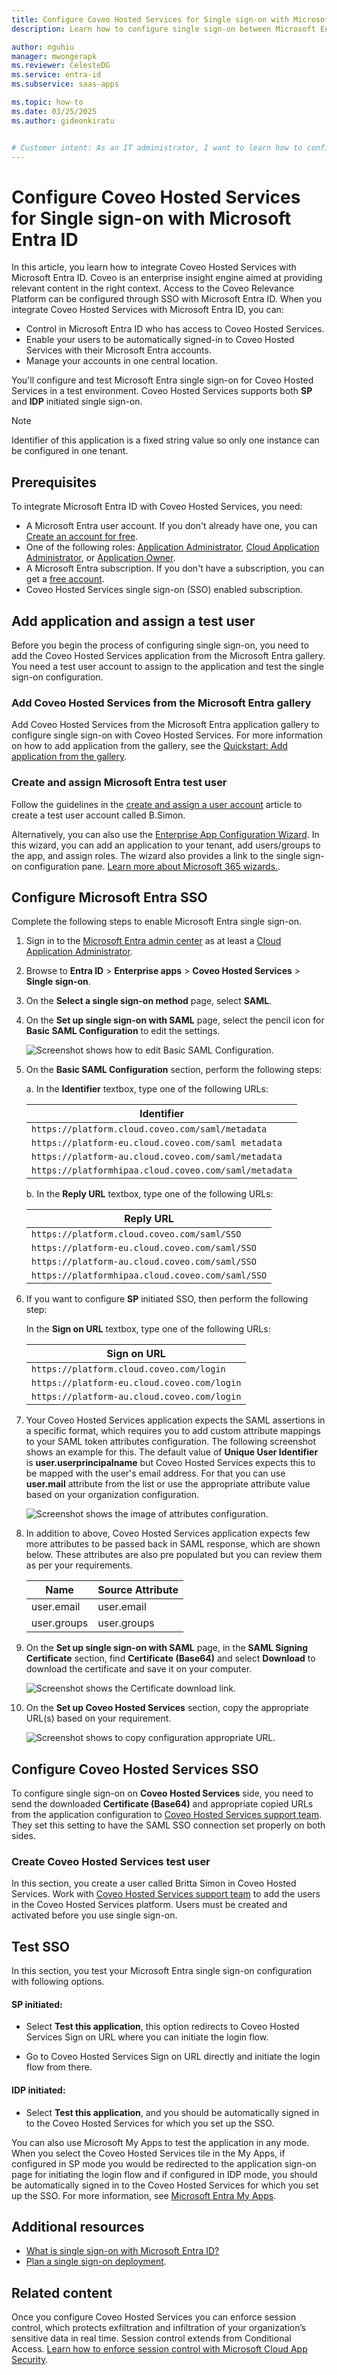 ```yaml
---
title: Configure Coveo Hosted Services for Single sign-on with Microsoft Entra ID
description: Learn how to configure single sign-on between Microsoft Entra ID and Coveo Hosted Services.

author: nguhiu
manager: mwongerapk
ms.reviewer: CelesteDG
ms.service: entra-id
ms.subservice: saas-apps

ms.topic: how-to
ms.date: 03/25/2025
ms.author: gideonkiratu


# Customer intent: As an IT administrator, I want to learn how to configure single sign-on between Microsoft Entra ID and Coveo Hosted Services so that I can control who has access to Coveo Hosted Services, enable automatic sign-in with Microsoft Entra accounts, and manage my accounts in one central location.
---
```


# Configure Coveo Hosted Services for Single sign-on with Microsoft Entra ID

In this article, you learn how to integrate Coveo Hosted Services with Microsoft Entra ID. Coveo is an enterprise insight engine aimed at providing relevant content in the right context. Access to the Coveo Relevance Platform can be configured through SSO with Microsoft Entra ID. When you integrate Coveo Hosted Services with Microsoft Entra ID, you can:

* Control in Microsoft Entra ID who has access to Coveo Hosted Services.
* Enable your users to be automatically signed-in to Coveo Hosted Services with their Microsoft Entra accounts.
* Manage your accounts in one central location.

You'll configure and test Microsoft Entra single sign-on for Coveo Hosted Services in a test environment. Coveo Hosted Services supports both **SP** and **IDP** initiated single sign-on.

> [!NOTE]
> Identifier of this application is a fixed string value so only one instance can be configured in one tenant.

## Prerequisites

To integrate Microsoft Entra ID with Coveo Hosted Services, you need:

* A Microsoft Entra user account. If you don't already have one, you can [Create an account for free](https://azure.microsoft.com/free/?WT.mc_id=A261C142F).
* One of the following roles: [Application Administrator](/entra/identity/role-based-access-control/permissions-reference#application-administrator), [Cloud Application Administrator](/entra/identity/role-based-access-control/permissions-reference#cloud-application-administrator), or [Application Owner](/entra/fundamentals/users-default-permissions#owned-enterprise-applications).
* A Microsoft Entra subscription. If you don't have a subscription, you can get a [free account](https://azure.microsoft.com/free/).
* Coveo Hosted Services single sign-on (SSO) enabled subscription.

## Add application and assign a test user

Before you begin the process of configuring single sign-on, you need to add the Coveo Hosted Services application from the Microsoft Entra gallery. You need a test user account to assign to the application and test the single sign-on configuration.

<a name='add-coveo-hosted-services-from-the-azure-ad-gallery'></a>

### Add Coveo Hosted Services from the Microsoft Entra gallery

Add Coveo Hosted Services from the Microsoft Entra application gallery to configure single sign-on with Coveo Hosted Services. For more information on how to add application from the gallery, see the [Quickstart: Add application from the gallery](~/identity/enterprise-apps/add-application-portal.md).

<a name='create-and-assign-azure-ad-test-user'></a>

### Create and assign Microsoft Entra test user

Follow the guidelines in the [create and assign a user account](~/identity/enterprise-apps/add-application-portal-assign-users.md) article to create a test user account called B.Simon.

Alternatively, you can also use the [Enterprise App Configuration Wizard](https://portal.office.com/AdminPortal/home?Q=Docs#/azureadappintegration). In this wizard, you can add an application to your tenant, add users/groups to the app, and assign roles. The wizard also provides a link to the single sign-on configuration pane. [Learn more about Microsoft 365 wizards.](/microsoft-365/admin/misc/azure-ad-setup-guides). 

<a name='configure-azure-ad-sso'></a>

## Configure Microsoft Entra SSO

Complete the following steps to enable Microsoft Entra single sign-on.

1. Sign in to the [Microsoft Entra admin center](https://entra.microsoft.com) as at least a [Cloud Application Administrator](~/identity/role-based-access-control/permissions-reference.md#cloud-application-administrator).
1. Browse to **Entra ID** > **Enterprise apps** > **Coveo Hosted Services** > **Single sign-on**.
1. On the **Select a single sign-on method** page, select **SAML**.
1. On the **Set up single sign-on with SAML** page, select the pencil icon for **Basic SAML Configuration** to edit the settings.

   ![Screenshot shows how to edit Basic SAML Configuration.](common/edit-urls.png "Basic Configuration")

1. On the **Basic SAML Configuration** section, perform the following steps:

    a. In the **Identifier** textbox, type one of the following URLs:

    | **Identifier** |
    |--------------|
    | `https://platform.cloud.coveo.com/saml/metadata` |
    | `https://platform-eu.cloud.coveo.com/saml metadata` |
    | `https://platform-au.cloud.coveo.com/saml/metadata` |
    | `https://platformhipaa.cloud.coveo.com/saml/metadata` |

    b. In the **Reply URL** textbox, type one of the following URLs:

    | **Reply URL** |
    |-----------|
    | `https://platform.cloud.coveo.com/saml/SSO` |
    | `https://platform-eu.cloud.coveo.com/saml/SSO` |
    | `https://platform-au.cloud.coveo.com/saml/SSO` |
    | `https://platformhipaa.cloud.coveo.com/saml/SSO` |

1. If you want to configure **SP** initiated SSO, then perform the following step:  

    In the **Sign on URL** textbox, type one of the following URLs:

    | **Sign on URL** |
    |-------------|
    | `https://platform.cloud.coveo.com/login` |
    | `https://platform-eu.cloud.coveo.com/login` |
    | `https://platform-au.cloud.coveo.com/login` |

1. Your Coveo Hosted Services application expects the SAML assertions in a specific format, which requires you to add custom attribute mappings to your SAML token attributes configuration. The following screenshot shows an example for this. The default value of **Unique User Identifier** is **user.userprincipalname** but Coveo Hosted Services expects this to be mapped with the user's email address. For that you can use **user.mail** attribute from the list or use the appropriate attribute value based on your organization configuration.

	![Screenshot shows the image of attributes configuration.](common/default-attributes.png "Image")

1. In addition to above, Coveo Hosted Services application expects few more attributes to be passed back in SAML response, which are shown below. These attributes are also pre populated but you can review them as per your requirements.

	| Name |  Source Attribute|
	| ---------------|  --------- |
    | user.email | user.email |
    | user.groups | user.groups |

1. On the **Set up single sign-on with SAML** page, in the **SAML Signing Certificate** section, find **Certificate (Base64)** and select **Download** to download the certificate and save it on your computer.

    ![Screenshot shows the Certificate download link.](common/certificatebase64.png "Certificate")

1. On the **Set up Coveo Hosted Services** section, copy the appropriate URL(s) based on your requirement.

	![Screenshot shows to copy configuration appropriate URL.](common/copy-configuration-urls.png "Metadata")

## Configure Coveo Hosted Services SSO

To configure single sign-on on **Coveo Hosted Services** side, you need to send the downloaded **Certificate (Base64)** and appropriate copied URLs from the application configuration to [Coveo Hosted Services support team](mailto:support@coveo.com). They set this setting to have the SAML SSO connection set properly on both sides.

### Create Coveo Hosted Services test user

In this section, you create a user called Britta Simon in Coveo Hosted Services. Work with [Coveo Hosted Services support team](mailto:support@coveo.com) to add the users in the Coveo Hosted Services platform. Users must be created and activated before you use single sign-on.

## Test SSO 

In this section, you test your Microsoft Entra single sign-on configuration with following options. 

#### SP initiated:

* Select **Test this application**, this option redirects to Coveo Hosted Services Sign on URL where you can initiate the login flow.  

* Go to Coveo Hosted Services Sign on URL directly and initiate the login flow from there.

#### IDP initiated:

* Select **Test this application**, and you should be automatically signed in to the Coveo Hosted Services for which you set up the SSO. 

You can also use Microsoft My Apps to test the application in any mode. When you select the Coveo Hosted Services tile in the My Apps, if configured in SP mode you would be redirected to the application sign-on page for initiating the login flow and if configured in IDP mode, you should be automatically signed in to the Coveo Hosted Services for which you set up the SSO. For more information, see [Microsoft Entra My Apps](/azure/active-directory/manage-apps/end-user-experiences#azure-ad-my-apps).

## Additional resources

* [What is single sign-on with Microsoft Entra ID?](~/identity/enterprise-apps/what-is-single-sign-on.md)
* [Plan a single sign-on deployment](~/identity/enterprise-apps/plan-sso-deployment.md).

## Related content

Once you configure Coveo Hosted Services you can enforce session control, which protects exfiltration and infiltration of your organization’s sensitive data in real time. Session control extends from Conditional Access. [Learn how to enforce session control with Microsoft Cloud App Security](/cloud-app-security/proxy-deployment-aad).
